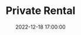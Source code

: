 ---
date: 2022-12-18 17:00:00
dates: 11:00 am on Dec 18 2022
draft: false
durationMinutes: 240
title: Private Rental
---
